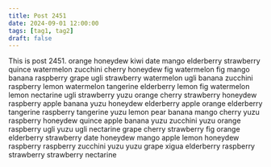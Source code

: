 ```yaml
---
title: Post 2451
date: 2024-09-01 12:00:00
tags: [tag1, tag2]
draft: false
---
```

This is post 2451.
orange
honeydew
kiwi
date
mango
elderberry
strawberry
quince
watermelon
zucchini
cherry
honeydew
fig
watermelon
fig
mango
banana
raspberry
grape
ugli
strawberry
watermelon
ugli
banana
zucchini
raspberry
lemon
watermelon
tangerine
elderberry
lemon
fig
watermelon
lemon
nectarine
ugli
strawberry
yuzu
orange
cherry
strawberry
honeydew
raspberry
apple
banana
yuzu
honeydew
elderberry
apple
orange
elderberry
tangerine
raspberry
tangerine
yuzu
lemon
pear
banana
mango
cherry
yuzu
raspberry
honeydew
quince
apple
banana
yuzu
zucchini
yuzu
orange
raspberry
ugli
yuzu
ugli
nectarine
grape
cherry
strawberry
fig
orange
elderberry
strawberry
date
honeydew
mango
apple
lemon
honeydew
raspberry
raspberry
zucchini
yuzu
yuzu
grape
xigua
elderberry
raspberry
strawberry
strawberry
nectarine
